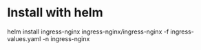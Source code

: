 # Install with helm
helm install ingress-nginx ingress-nginx/ingress-nginx -f ingress-values.yaml -n ingress-nginx